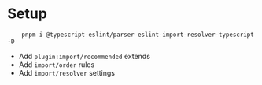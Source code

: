 # Setup

```
    pnpm i @typescript-eslint/parser eslint-import-resolver-typescript -D
```

- Add `plugin:import/recommended` extends
- Add `import/order` rules
- Add `import/resolver` settings
